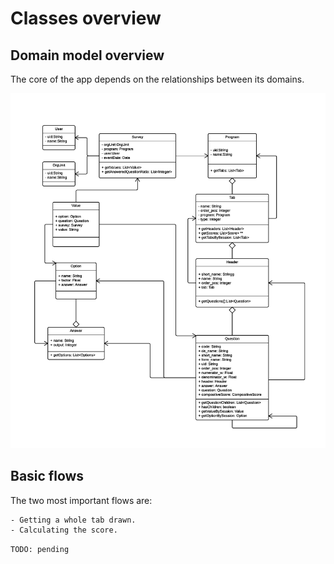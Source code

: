 # Classes overview

## Domain model overview

The core of the app depends on the relationships between its domains.

![Domain model](img/domain.png)


## Basic flows

The two most important flows are:

    - Getting a whole tab drawn.
    - Calculating the score.


`TODO: pending`

